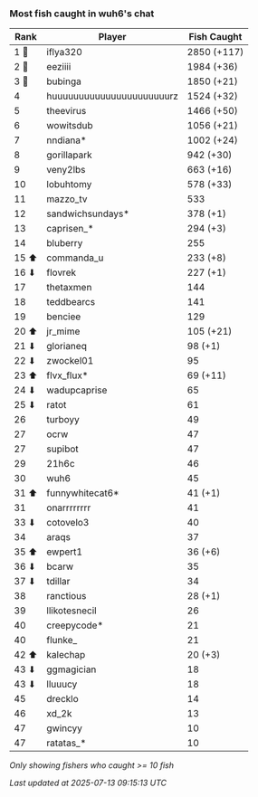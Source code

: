 ### Most fish caught in wuh6's chat
| Rank | Player | Fish Caught |
|------|--------|-----------|
| 1 🥇  | iflya320  | 2850 (+117) |
| 2 🥈  | eeziiii  | 1984 (+36) |
| 3 🥉  | bubinga  | 1850 (+21) |
| 4  | huuuuuuuuuuuuuuuuuuuuuurz  | 1524 (+32) |
| 5  | theevirus  | 1466 (+50) |
| 6  | wowitsdub  | 1056 (+21) |
| 7  | nndiana*  | 1002 (+24) |
| 8  | gorillapark  | 942 (+30) |
| 9  | veny2lbs  | 663 (+16) |
| 10  | lobuhtomy  | 578 (+33) |
| 11  | mazzo_tv  | 533 |
| 12  | sandwichsundays*  | 378 (+1) |
| 13  | caprisen_*  | 294 (+3) |
| 14  | bluberry  | 255 |
| 15 ⬆ | commanda_u  | 233 (+8) |
| 16 ⬇ | flovrek  | 227 (+1) |
| 17  | thetaxmen  | 144 |
| 18  | teddbearcs  | 141 |
| 19  | benciee  | 129 |
| 20 ⬆ | jr_mime  | 105 (+21) |
| 21 ⬇ | glorianeq  | 98 (+1) |
| 22 ⬇ | zwockel01  | 95 |
| 23 ⬆ | flvx_flux*  | 69 (+11) |
| 24 ⬇ | wadupcaprise  | 65 |
| 25 ⬇ | ratot  | 61 |
| 26  | turboyy  | 49 |
| 27  | ocrw  | 47 |
| 27  | supibot  | 47 |
| 29  | 21h6c  | 46 |
| 30  | wuh6  | 45 |
| 31 ⬆ | funnywhitecat6*  | 41 (+1) |
| 31  | onarrrrrrrr  | 41 |
| 33 ⬇ | cotovelo3  | 40 |
| 34  | araqs  | 37 |
| 35 ⬆ | ewpert1  | 36 (+6) |
| 36 ⬇ | bcarw  | 35 |
| 37 ⬇ | tdillar  | 34 |
| 38  | ranctious  | 28 (+1) |
| 39  | llikotesnecil  | 26 |
| 40  | creepycode*  | 21 |
| 40  | flunke_  | 21 |
| 42 ⬆ | kalechap  | 20 (+3) |
| 43 ⬇ | ggmagician  | 18 |
| 43 ⬇ | lluuucy  | 18 |
| 45  | drecklo  | 14 |
| 46  | xd_2k  | 13 |
| 47  | gwincyy  | 10 |
| 47  | ratatas_*  | 10 |

_Only showing fishers who caught >= 10 fish_

_Last updated at 2025-07-13 09:15:13 UTC_